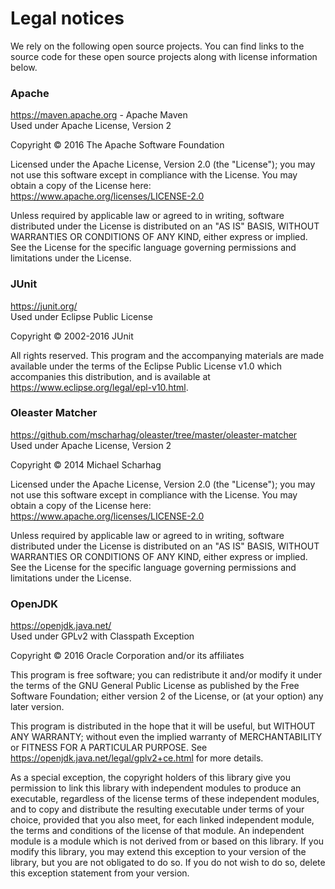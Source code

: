 # Legal notices

We rely on the following open source projects. You can find links to the
source code for these open source projects along with license information below.

### Apache

https://maven.apache.org - Apache Maven<br>
Used under Apache License, Version 2

Copyright &copy; 2016 The Apache Software Foundation

Licensed under the Apache License, Version 2.0 (the "License"); you may not use
this software except in compliance with the License. You may obtain a copy of
the License here: https://www.apache.org/licenses/LICENSE-2.0

Unless required by applicable law or agreed to in writing, software distributed
under the License is distributed on an "AS IS" BASIS, WITHOUT WARRANTIES OR
CONDITIONS OF ANY KIND, either express or implied. See the License for the
specific language governing permissions and limitations under the License.

### JUnit

https://junit.org/<br>Used under Eclipse Public License

Copyright &copy; 2002-2016 JUnit

All rights reserved. This program and the accompanying materials are made
available under the terms of the Eclipse Public License v1.0 which accompanies
this distribution, and is available at 
https://www.eclipse.org/legal/epl-v10.html.

### Oleaster Matcher

https://github.com/mscharhag/oleaster/tree/master/oleaster-matcher<br>Used under
Apache License, Version 2

Copyright &copy; 2014 Michael Scharhag

Licensed under the Apache License, Version 2.0 (the "License"); you may not use
this software except in compliance with the License. You may obtain a copy of
the License here: https://www.apache.org/licenses/LICENSE-2.0

Unless required by applicable law or agreed to in writing, software distributed
under the License is distributed on an "AS IS" BASIS, WITHOUT WARRANTIES OR
CONDITIONS OF ANY KIND, either express or implied. See the License for the
specific language governing permissions and limitations under the License.

### OpenJDK

https://openjdk.java.net/<br>Used under GPLv2 with Classpath Exception

Copyright &copy; 2016 Oracle Corporation and/or its affiliates

This program is free software; you can redistribute it and/or modify it under
the terms of the GNU General Public License as published by the Free Software
Foundation; either version 2 of the License, or (at your option) any later
version.

This program is distributed in the hope that it will be useful, but WITHOUT ANY
WARRANTY; without even the implied warranty of MERCHANTABILITY or FITNESS FOR A
PARTICULAR PURPOSE. See https://openjdk.java.net/legal/gplv2+ce.html for more
details.

As a special exception, the copyright holders of this library give you
permission to link this library with independent modules to produce an
executable, regardless of the license terms of these independent modules, and
to copy and distribute the resulting executable under terms of your choice,
provided that you also meet, for each linked independent module, the terms and
conditions of the license of that module.  An independent module is a module
which is not derived from or based on this library. If you modify this library,
you may extend this exception to your version of the library, but you are not
obligated to do so.  If you do not wish to do so, delete this exception
statement from your version.
